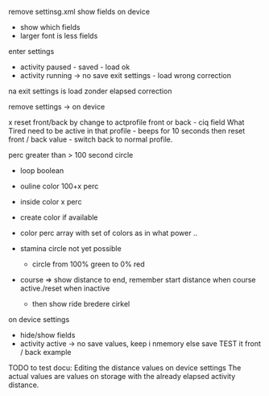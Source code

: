remove settinsg.xml
show fields on device
+ show which fields
+ larger font is less fields


enter settings 
 - activity paused - saved - load ok 
 - activity running -> no save exit settings - load wrong correction 

na exit settings is load zonder elapsed correction

remove settings -> on device

x reset front/back by change to actprofile front or back
    - ciq field What Tired need to be active in that profile
    - beeps for 10 seconds then reset front / back value
    - switch back to normal profile.


perc greater than > 100 second circle
 - loop boolean 
 - ouline color 100+x perc
 - inside color x perc


- create color if available
- color perc array with set of colors as in what power ..
- stamina circle not yet possible
  - circle from 100% green to 0% red
- course => show distance to end, remember start distance when course active./reset when inactive
  - then show ride bredere cirkel

on device settings
- hide/show fields 
- activity active -> no save values, keep i nmemory
else save
TEST it front / back example


TODO to test
docu:
Editing the distance values on device settings
The actual values are values on storage with the already elapsed activity distance.
